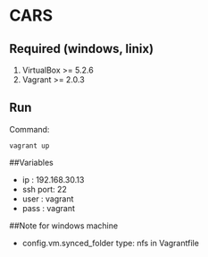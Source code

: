 # CARS

## Required (windows, linix)

1. VirtualBox >= 5.2.6 
2. Vagrant >= 2.0.3

## Run

 Command:

    vagrant up


##Variables

- ip : 192.168.30.13
- ssh port: 22
- user : vagrant
- pass : vagrant

##Note
for windows machine

- config.vm.synced_folder type: nfs in Vagrantfile


